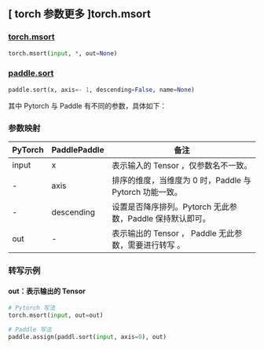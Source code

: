 ## [ torch 参数更多 ]torch.msort

### [torch.msort](https://pytorch.org/docs/stable/generated/torch.msort.html#torch.msort)

```python
torch.msort(input, *, out=None)
```

### [paddle.sort](https://www.paddlepaddle.org.cn/documentation/docs/zh/api/paddle/sort_cn.html#sort)

```python
paddle.sort(x, axis=- 1, descending=False, name=None)
```

其中 Pytorch 与 Paddle 有不同的参数，具体如下：

### 参数映射
| PyTorch       | PaddlePaddle | 备注                                                   |
| ------------- | ------------ | ------------------------------------------------------ |
| input         | x            | 表示输入的 Tensor ，仅参数名不一致。                   |
| -         | axis            | 排序的维度，当维度为 0 时，Paddle 与 Pytorch 功能一致。                  |
| -         | descending            | 设置是否降序排列。Pytorch 无此参数，Paddle 保持默认即可。                  |
| out         | -            | 表示输出的 Tensor ， Paddle 无此参数，需要进行转写 。                   |

### 转写示例
#### out：表示输出的 Tensor
```python
# Pytorch 写法
torch.msort(input, out=out)

# Paddle 写法
paddle.assign(paddl.sort(input, axis=0), out)
```
